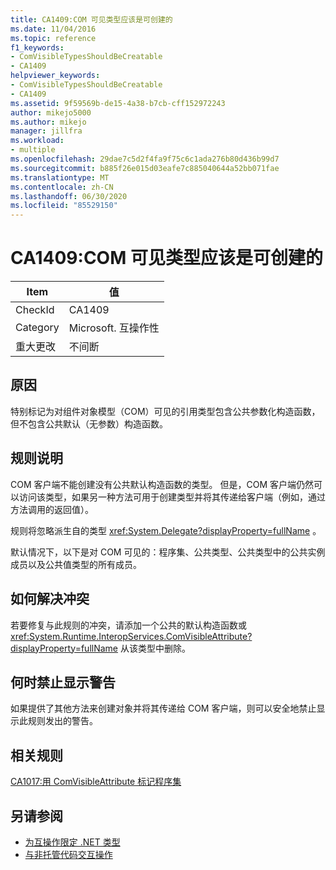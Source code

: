 ```yaml
---
title: CA1409:COM 可见类型应该是可创建的
ms.date: 11/04/2016
ms.topic: reference
f1_keywords:
- ComVisibleTypesShouldBeCreatable
- CA1409
helpviewer_keywords:
- ComVisibleTypesShouldBeCreatable
- CA1409
ms.assetid: 9f59569b-de15-4a38-b7cb-cff152972243
author: mikejo5000
ms.author: mikejo
manager: jillfra
ms.workload:
- multiple
ms.openlocfilehash: 29dae7c5d2f4fa9f75c6c1ada276b80d436b99d7
ms.sourcegitcommit: b885f26e015d03eafe7c885040644a52bb071fae
ms.translationtype: MT
ms.contentlocale: zh-CN
ms.lasthandoff: 06/30/2020
ms.locfileid: "85529150"
---
```

# <a name="ca1409-com-visible-types-should-be-creatable"></a>CA1409:COM 可见类型应该是可创建的

|Item|值|
|-|-|
|CheckId|CA1409|
|Category|Microsoft. 互操作性|
|重大更改|不间断|

## <a name="cause"></a>原因
特别标记为对组件对象模型（COM）可见的引用类型包含公共参数化构造函数，但不包含公共默认（无参数）构造函数。

## <a name="rule-description"></a>规则说明
COM 客户端不能创建没有公共默认构造函数的类型。 但是，COM 客户端仍然可以访问该类型，如果另一种方法可用于创建类型并将其传递给客户端（例如，通过方法调用的返回值）。

规则将忽略派生自的类型 <xref:System.Delegate?displayProperty=fullName> 。

默认情况下，以下是对 COM 可见的：程序集、公共类型、公共类型中的公共实例成员以及公共值类型的所有成员。

## <a name="how-to-fix-violations"></a>如何解决冲突
若要修复与此规则的冲突，请添加一个公共的默认构造函数或 <xref:System.Runtime.InteropServices.ComVisibleAttribute?displayProperty=fullName> 从该类型中删除。

## <a name="when-to-suppress-warnings"></a>何时禁止显示警告
如果提供了其他方法来创建对象并将其传递给 COM 客户端，则可以安全地禁止显示此规则发出的警告。

## <a name="related-rules"></a>相关规则
[CA1017:用 ComVisibleAttribute 标记程序集](../code-quality/ca1017.md)

## <a name="see-also"></a>另请参阅

- [为互操作限定 .NET 类型](/dotnet/framework/interop/qualifying-net-types-for-interoperation)
- [与非托管代码交互操作](/dotnet/framework/interop/index)
